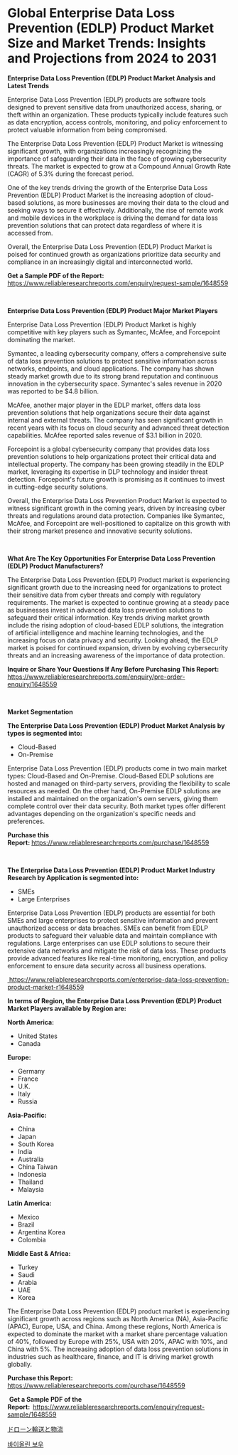<p><h1>Global Enterprise Data Loss Prevention (EDLP) Product Market Size and Market Trends: Insights and Projections from 2024 to 2031</h1></p><p><strong>Enterprise Data Loss Prevention (EDLP) Product Market Analysis and Latest Trends</strong></p>
<p><p>Enterprise Data Loss Prevention (EDLP) products are software tools designed to prevent sensitive data from unauthorized access, sharing, or theft within an organization. These products typically include features such as data encryption, access controls, monitoring, and policy enforcement to protect valuable information from being compromised.</p><p>The Enterprise Data Loss Prevention (EDLP) Product Market is witnessing significant growth, with organizations increasingly recognizing the importance of safeguarding their data in the face of growing cybersecurity threats. The market is expected to grow at a Compound Annual Growth Rate (CAGR) of 5.3% during the forecast period.</p><p>One of the key trends driving the growth of the Enterprise Data Loss Prevention (EDLP) Product Market is the increasing adoption of cloud-based solutions, as more businesses are moving their data to the cloud and seeking ways to secure it effectively. Additionally, the rise of remote work and mobile devices in the workplace is driving the demand for data loss prevention solutions that can protect data regardless of where it is accessed from.</p><p>Overall, the Enterprise Data Loss Prevention (EDLP) Product Market is poised for continued growth as organizations prioritize data security and compliance in an increasingly digital and interconnected world.</p></p>
<p><strong>Get a Sample PDF of the Report:&nbsp;</strong> <a href="https://www.reliableresearchreports.com/enquiry/request-sample/1648559">https://www.reliableresearchreports.com/enquiry/request-sample/1648559</a></p>
<p>&nbsp;</p>
<p><strong>Enterprise Data Loss Prevention (EDLP) Product Major Market Players</strong></p>
<p><p>Enterprise Data Loss Prevention (EDLP) Product Market is highly competitive with key players such as Symantec, McAfee, and Forcepoint dominating the market. </p><p>Symantec, a leading cybersecurity company, offers a comprehensive suite of data loss prevention solutions to protect sensitive information across networks, endpoints, and cloud applications. The company has shown steady market growth due to its strong brand reputation and continuous innovation in the cybersecurity space. Symantec's sales revenue in 2020 was reported to be $4.8 billion.</p><p>McAfee, another major player in the EDLP market, offers data loss prevention solutions that help organizations secure their data against internal and external threats. The company has seen significant growth in recent years with its focus on cloud security and advanced threat detection capabilities. McAfee reported sales revenue of $3.1 billion in 2020.</p><p>Forcepoint is a global cybersecurity company that provides data loss prevention solutions to help organizations protect their critical data and intellectual property. The company has been growing steadily in the EDLP market, leveraging its expertise in DLP technology and insider threat detection. Forcepoint's future growth is promising as it continues to invest in cutting-edge security solutions.</p><p>Overall, the Enterprise Data Loss Prevention Product Market is expected to witness significant growth in the coming years, driven by increasing cyber threats and regulations around data protection. Companies like Symantec, McAfee, and Forcepoint are well-positioned to capitalize on this growth with their strong market presence and innovative security solutions.</p></p>
<p>&nbsp;</p>
<p><strong>What Are The Key Opportunities For Enterprise Data Loss Prevention (EDLP) Product Manufacturers?</strong></p>
<p><p>The Enterprise Data Loss Prevention (EDLP) Product market is experiencing significant growth due to the increasing need for organizations to protect their sensitive data from cyber threats and comply with regulatory requirements. The market is expected to continue growing at a steady pace as businesses invest in advanced data loss prevention solutions to safeguard their critical information. Key trends driving market growth include the rising adoption of cloud-based EDLP solutions, the integration of artificial intelligence and machine learning technologies, and the increasing focus on data privacy and security. Looking ahead, the EDLP market is poised for continued expansion, driven by evolving cybersecurity threats and an increasing awareness of the importance of data protection.</p></p>
<p><strong>Inquire or Share Your Questions If Any Before Purchasing This Report:</strong> <a href="https://www.reliableresearchreports.com/enquiry/pre-order-enquiry/1648559">https://www.reliableresearchreports.com/enquiry/pre-order-enquiry/1648559</a></p>
<p>&nbsp;</p>
<p><strong>Market Segmentation</strong></p>
<p><strong>The Enterprise Data Loss Prevention (EDLP) Product Market Analysis by types is segmented into:</strong></p>
<p><ul><li>Cloud-Based</li><li>On-Premise</li></ul></p>
<p><p>Enterprise Data Loss Prevention (EDLP) products come in two main market types: Cloud-Based and On-Premise. Cloud-Based EDLP solutions are hosted and managed on third-party servers, providing the flexibility to scale resources as needed. On the other hand, On-Premise EDLP solutions are installed and maintained on the organization's own servers, giving them complete control over their data security. Both market types offer different advantages depending on the organization's specific needs and preferences.</p></p>
<p><strong>Purchase this Report:&nbsp;</strong><a href="https://www.reliableresearchreports.com/purchase/1648559">https://www.reliableresearchreports.com/purchase/1648559</a></p>
<p>&nbsp;</p>
<p><strong>The Enterprise Data Loss Prevention (EDLP) Product Market Industry Research by Application is segmented into:</strong></p>
<p><ul><li>SMEs</li><li>Large Enterprises</li></ul></p>
<p><p>Enterprise Data Loss Prevention (EDLP) products are essential for both SMEs and large enterprises to protect sensitive information and prevent unauthorized access or data breaches. SMEs can benefit from EDLP products to safeguard their valuable data and maintain compliance with regulations. Large enterprises can use EDLP solutions to secure their extensive data networks and mitigate the risk of data loss. These products provide advanced features like real-time monitoring, encryption, and policy enforcement to ensure data security across all business operations.</p></p>
<p><a href="https://www.reliableresearchreports.com/enterprise-data-loss-prevention-product-market-r1648559">&nbsp;https://www.reliableresearchreports.com/enterprise-data-loss-prevention-product-market-r1648559</a></p>
<p><strong>In terms of Region, the Enterprise Data Loss Prevention (EDLP) Product Market Players available by Region are:</strong></p>
<p>
    <p> <strong> North America: </strong>
        <ul>
            <li>United States</li>
            <li>Canada</li>
        </ul>
        </p> 
    <p> <strong> Europe: </strong>
        <ul>
            <li>Germany</li>
            <li>France</li>
            <li>U.K.</li>
            <li>Italy</li>
            <li>Russia</li>
        </ul>
        </p> 
    <p> <strong> Asia-Pacific: </strong>
        <ul>
            <li>China</li>
            <li>Japan</li>
            <li>South Korea</li>
            <li>India</li>
            <li>Australia</li>
            <li>China Taiwan</li>
            <li>Indonesia</li>
            <li>Thailand</li>
            <li>Malaysia</li>
        </ul>
        </p> 
    <p> <strong> Latin America: </strong>
        <ul>
            <li>Mexico</li>
            <li>Brazil</li>
            <li>Argentina Korea</li>
            <li>Colombia</li>
        </ul>
        </p> 
    <p> <strong> Middle East & Africa: </strong>
        <ul>
            <li>Turkey</li>
            <li>Saudi</li>
            <li>Arabia</li>
            <li>UAE</li>
            <li>Korea</li>
        </ul>
    </p>
    </p>
<p><p>The Enterprise Data Loss Prevention (EDLP) product market is experiencing significant growth across regions such as North America (NA), Asia-Pacific (APAC), Europe, USA, and China. Among these regions, North America is expected to dominate the market with a market share percentage valuation of 40%, followed by Europe with 25%, USA with 20%, APAC with 10%, and China with 5%. The increasing adoption of data loss prevention solutions in industries such as healthcare, finance, and IT is driving market growth globally.</p></p>
<p><strong>Purchase this Report: </strong><a href="https://www.reliableresearchreports.com/purchase/1648559">https://www.reliableresearchreports.com/purchase/1648559</a></p>
<p>&nbsp;<strong>Get a Sample PDF of the Report:&nbsp;&nbsp;</strong><a href="https://www.reliableresearchreports.com/enquiry/request-sample/1648559">https://www.reliableresearchreports.com/enquiry/request-sample/1648559</a></p>
<p><strong></strong></p>
<p><p><a href="https://github.com/zjkmgcs938405/Market-Research-Report-List-3/blob/main/9462208183113.md">ドローン輸送と物流</a></p><p><a href="https://github.com/KellyLyncyh543964/Market-Research-Report-List-2/blob/main/3688229185730.md">바이올린 보우</a></p></p>